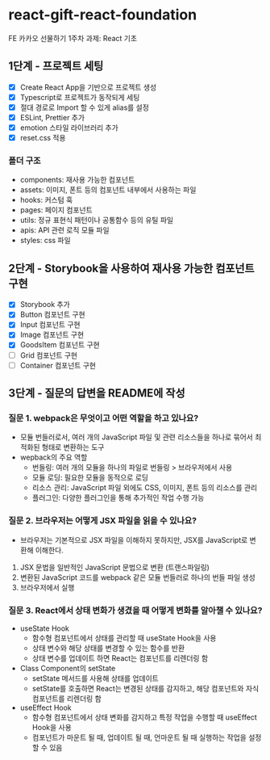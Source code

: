 # react-gift-react-foundation

FE 카카오 선물하기 1주차 과제: React 기초

## 1단계 - 프로젝트 세팅

- [x] Create React App을 기반으로 프로젝트 생성
- [x] Typescript로 프로젝트가 동작되게 세팅
- [x] 절대 경로로 Import 할 수 있게 alias를 설정
- [x] ESLint, Prettier 추가
- [x] emotion 스타일 라이브러리 추가
- [x] reset.css 적용

### 폴더 구조

- components: 재사용 가능한 컴포넌트
- assets: 이미지, 폰트 등의 컴포넌트 내부에서 사용하는 파일
- hooks: 커스텀 훅
- pages: 페이지 컴포넌트
- utils: 정규 표현식 패턴이나 공통함수 등의 유틸 파일
- apis: API 관련 로직 모듈 파일
- styles: css 파일

## 2단계 - Storybook을 사용하여 재사용 가능한 컴포넌트 구현

- [x] Storybook 추가
- [x] Button 컴포넌트 구현
- [x] Input 컴포넌트 구현
- [x] Image 컴포넌트 구현
- [x] GoodsItem 컴포넌트 구현
- [ ] Grid 컴포넌트 구현
- [ ] Container 컴포넌트 구현

## 3단계 - 질문의 답변을 README에 작성

### 질문 1. webpack은 무엇이고 어떤 역할을 하고 있나요?

- 모듈 번들러로서, 여러 개의 JavaScript 파일 및 관련 리소스들을 하나로 묶어서 최적화된 형태로 변환하는 도구
- wepback의 주요 역할
  - 번들링: 여러 개의 모듈을 하나의 파일로 번들링 > 브라우저에서 사용
  - 모듈 로딩: 필요한 모듈을 동적으로 로딩
  - 리소스 관리: JavaScript 파일 외에도 CSS, 이미지, 폰트 등의 리소스를 관리
  - 플러그인: 다양한 플러그인을 통해 추가적인 작업 수행 가능

### 질문 2. 브라우저는 어떻게 JSX 파일을 읽을 수 있나요?

- 브라우저는 기본적으로 JSX 파일을 이해하지 못하지만, JSX를 JavaScript로 변환해 이해한다.

1. JSX 문법을 일반적인 JavaScript 문법으로 변환 (트랜스파일링)
2. 변환된 JavaScript 코드를 webpack 같은 모듈 번들러로 하나의 번들 파일 생성
3. 브라우저에서 실행

### 질문 3. React에서 상태 변화가 생겼을 때 어떻게 변화를 알아챌 수 있나요?

- useState Hook
  - 함수형 컴포넌트에서 상태를 관리할 때 useState Hook을 사용
  - 상태 변수와 해당 상태를 변경할 수 있는 함수를 반환
  - 상태 변수를 업데이트 하면 React는 컴포넌트를 리렌더링 함
- Class Component의 setState
  - setState 메서드를 사용해 상태를 업데이트
  - setState를 호출하면 React는 변경된 상태를 감지하고, 해당 컴포넌트와 자식 컴포넌트를 리렌더링 함
- useEffect Hook
  - 함수형 컴포넌트에서 상태 변화를 감지하고 특정 작업을 수행할 때 useEffect Hook을 사용
  - 컴포넌트가 마운트 될 때, 업데이트 될 때, 언마운트 될 때 실행하는 작업을 설정할 수 있음
